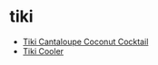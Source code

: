# tiki

 * [Tiki Cantaloupe Coconut Cocktail](../../index/t/tiki-cantaloupe-coconut-cocktail.json)
 * [Tiki Cooler](../../index/t/tiki-cooler.json)
